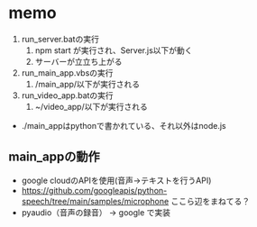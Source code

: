 # memo
1. run_server.batの実行
   1. npm start が実行され、Server.js以下が動く
   2. サーバーが立立ち上がる
2. run_main_app.vbsの実行
   1. /main_app/以下が実行される
3. run_video_app.batの実行
   1. ~/video_app/以下が実行される

- ./main_appはpythonで書かれている、それ以外はnode.js


## main_appの動作　
- google cloudのAPIを使用(音声→テキストを行うAPI)
- https://github.com/googleapis/python-speech/tree/main/samples/microphone ここら辺をまねてる？
- pyaudio（音声の録音） -> google で実装